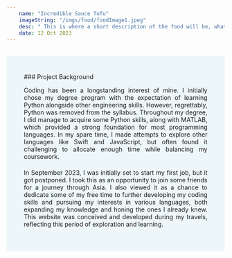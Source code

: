 ```yaml
---
    name: "Incredible Sauce Tofu"
    imageString: "/imgs/food/foodImage1.jpeg"
    desc: " This is where a short description of the food will be, what is included in it and any other things that i think will be useful about the recipe"
    date: 12 Oct 2023
---
```


<div style="margin-top:30px; text-align: justify; background-color: #EDF7FA; padding: 40px"> ### Project Background

Coding has been a longstanding interest of mine. I initially chose my degree program with the expectation of learning Python alongside other engineering skills. However, regrettably, Python was removed from the syllabus. Throughout my degree, I did manage to acquire some Python skills, along with MATLAB, which provided a strong foundation for most programming languages. In my spare time, I made attempts to explore other languages like Swift and JavaScript, but often found it challenging to allocate enough time while balancing my coursework.

<p style="margin-top:20px">
In September 2023, I was initially set to start my first job, but it got postponed. I took this as an opportunity to join some friends for a journey through Asia. I also viewed it as a chance to dedicate some of my free time to further developing my coding skills and pursuing my interests in various languages, both expanding my knowledge and honing the ones I already knew. This website was conceived and developed during my travels, reflecting this period of exploration and learning.
</p>
</div>
